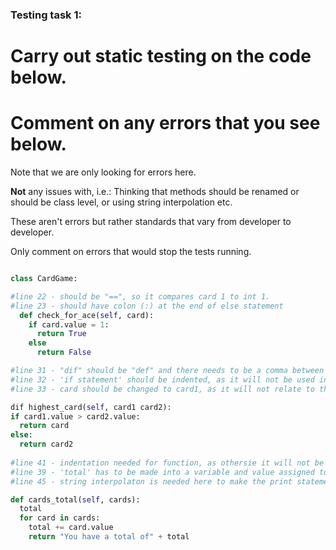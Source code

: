 ### Testing task 1:

# Carry out static testing on the code below.
# Comment on any errors that you see below.

Note that we are only looking for errors here.

**Not** any issues with, i.e.: 
Thinking that methods should be renamed or should be class level, or using string interpolation etc. 

These aren't errors but rather standards that vary from developer to developer. 

Only comment on errors that would stop the tests running.

```python

class CardGame:

#line 22 - should be "==", so it compares card 1 to int 1.
#line 23 - should have colon (:) at the end of else statement 
  def check_for_ace(self, card):
    if card.value = 1: 
      return True
    else               
      return False

#line 31 - "dif" should be "def" and there needs to be a comma between card1 and card 2, to separate the arguments 
#line 32 - 'if statement' should be indented, as it will not be used inside the highest card function otherwise
#line 33 - card should be changed to card1, as it will not relate to the argument of card1 otherwise

dif highest_card(self, card1 card2): 
if card1.value > card2.value:        
  return card                                   
else:
  return card2
  
#line 41 - indentation needed for function, as othersie it will not be used inside the class
#line 39 - 'total' has to be made into a variable and value assigned to it by adding " = 0", otherwise the for loop will not see the word 'total' as a variable
#line 45 - string interpolaton is needed here to make the print statement run - f"You have a total of {total}".  The return statement also needs to be moved to the same indentation level as the for loop.

def cards_total(self, cards):          
  total                                
  for card in cards:
    total += card.value
    return "You have a total of" + total
  
```

